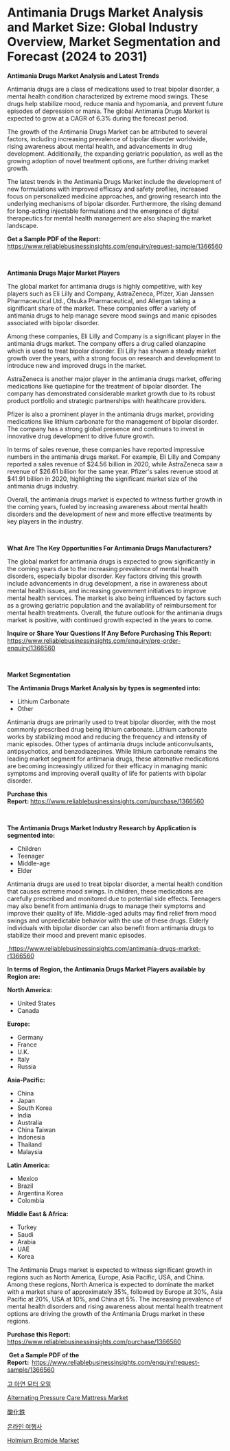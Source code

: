 <p><h1>Antimania Drugs Market Analysis and Market Size: Global Industry Overview, Market Segmentation and Forecast (2024 to 2031)</h1></p><p><strong>Antimania Drugs Market Analysis and Latest Trends</strong></p>
<p><p>Antimania drugs are a class of medications used to treat bipolar disorder, a mental health condition characterized by extreme mood swings. These drugs help stabilize mood, reduce mania and hypomania, and prevent future episodes of depression or mania. The global Antimania Drugs Market is expected to grow at a CAGR of 6.3% during the forecast period.</p><p>The growth of the Antimania Drugs Market can be attributed to several factors, including increasing prevalence of bipolar disorder worldwide, rising awareness about mental health, and advancements in drug development. Additionally, the expanding geriatric population, as well as the growing adoption of novel treatment options, are further driving market growth.</p><p>The latest trends in the Antimania Drugs Market include the development of new formulations with improved efficacy and safety profiles, increased focus on personalized medicine approaches, and growing research into the underlying mechanisms of bipolar disorder. Furthermore, the rising demand for long-acting injectable formulations and the emergence of digital therapeutics for mental health management are also shaping the market landscape.</p></p>
<p><strong>Get a Sample PDF of the Report:&nbsp;</strong> <a href="https://www.reliablebusinessinsights.com/enquiry/request-sample/1366560">https://www.reliablebusinessinsights.com/enquiry/request-sample/1366560</a></p>
<p>&nbsp;</p>
<p><strong>Antimania Drugs Major Market Players</strong></p>
<p><p>The global market for antimania drugs is highly competitive, with key players such as Eli Lilly and Company, AstraZeneca, Pfizer, Xian Janssen Pharmaceutical Ltd., Otsuka Pharmaceutical, and Allergan taking a significant share of the market. These companies offer a variety of antimania drugs to help manage severe mood swings and manic episodes associated with bipolar disorder.</p><p>Among these companies, Eli Lilly and Company is a significant player in the antimania drugs market. The company offers a drug called olanzapine which is used to treat bipolar disorder. Eli Lilly has shown a steady market growth over the years, with a strong focus on research and development to introduce new and improved drugs in the market.</p><p>AstraZeneca is another major player in the antimania drugs market, offering medications like quetiapine for the treatment of bipolar disorder. The company has demonstrated considerable market growth due to its robust product portfolio and strategic partnerships with healthcare providers.</p><p>Pfizer is also a prominent player in the antimania drugs market, providing medications like lithium carbonate for the management of bipolar disorder. The company has a strong global presence and continues to invest in innovative drug development to drive future growth.</p><p>In terms of sales revenue, these companies have reported impressive numbers in the antimania drugs market. For example, Eli Lilly and Company reported a sales revenue of $24.56 billion in 2020, while AstraZeneca saw a revenue of $26.61 billion for the same year. Pfizer's sales revenue stood at $41.91 billion in 2020, highlighting the significant market size of the antimania drugs industry.</p><p>Overall, the antimania drugs market is expected to witness further growth in the coming years, fueled by increasing awareness about mental health disorders and the development of new and more effective treatments by key players in the industry.</p></p>
<p>&nbsp;</p>
<p><strong>What Are The Key Opportunities For Antimania Drugs Manufacturers?</strong></p>
<p><p>The global market for antimania drugs is expected to grow significantly in the coming years due to the increasing prevalence of mental health disorders, especially bipolar disorder. Key factors driving this growth include advancements in drug development, a rise in awareness about mental health issues, and increasing government initiatives to improve mental health services. The market is also being influenced by factors such as a growing geriatric population and the availability of reimbursement for mental health treatments. Overall, the future outlook for the antimania drugs market is positive, with continued growth expected in the years to come.</p></p>
<p><strong>Inquire or Share Your Questions If Any Before Purchasing This Report:</strong> <a href="https://www.reliablebusinessinsights.com/enquiry/pre-order-enquiry/1366560">https://www.reliablebusinessinsights.com/enquiry/pre-order-enquiry/1366560</a></p>
<p>&nbsp;</p>
<p><strong>Market Segmentation</strong></p>
<p><strong>The Antimania Drugs Market Analysis by types is segmented into:</strong></p>
<p><ul><li>Lithium Carbonate</li><li>Other</li></ul></p>
<p><p>Antimania drugs are primarily used to treat bipolar disorder, with the most commonly prescribed drug being lithium carbonate. Lithium carbonate works by stabilizing mood and reducing the frequency and intensity of manic episodes. Other types of antimania drugs include anticonvulsants, antipsychotics, and benzodiazepines. While lithium carbonate remains the leading market segment for antimania drugs, these alternative medications are becoming increasingly utilized for their efficacy in managing manic symptoms and improving overall quality of life for patients with bipolar disorder.</p></p>
<p><strong>Purchase this Report:&nbsp;</strong><a href="https://www.reliablebusinessinsights.com/purchase/1366560">https://www.reliablebusinessinsights.com/purchase/1366560</a></p>
<p>&nbsp;</p>
<p><strong>The Antimania Drugs Market Industry Research by Application is segmented into:</strong></p>
<p><ul><li>Children</li><li>Teenager</li><li>Middle-age</li><li>Elder</li></ul></p>
<p><p>Antimania drugs are used to treat bipolar disorder, a mental health condition that causes extreme mood swings. In children, these medications are carefully prescribed and monitored due to potential side effects. Teenagers may also benefit from antimania drugs to manage their symptoms and improve their quality of life. Middle-aged adults may find relief from mood swings and unpredictable behavior with the use of these drugs. Elderly individuals with bipolar disorder can also benefit from antimania drugs to stabilize their mood and prevent manic episodes.</p></p>
<p><a href="https://www.reliablebusinessinsights.com/antimania-drugs-market-r1366560">&nbsp;https://www.reliablebusinessinsights.com/antimania-drugs-market-r1366560</a></p>
<p><strong>In terms of Region, the Antimania Drugs Market Players available by Region are:</strong></p>
<p>
    <p> <strong> North America: </strong>
        <ul>
            <li>United States</li>
            <li>Canada</li>
        </ul>
        </p> 
    <p> <strong> Europe: </strong>
        <ul>
            <li>Germany</li>
            <li>France</li>
            <li>U.K.</li>
            <li>Italy</li>
            <li>Russia</li>
        </ul>
        </p> 
    <p> <strong> Asia-Pacific: </strong>
        <ul>
            <li>China</li>
            <li>Japan</li>
            <li>South Korea</li>
            <li>India</li>
            <li>Australia</li>
            <li>China Taiwan</li>
            <li>Indonesia</li>
            <li>Thailand</li>
            <li>Malaysia</li>
        </ul>
        </p> 
    <p> <strong> Latin America: </strong>
        <ul>
            <li>Mexico</li>
            <li>Brazil</li>
            <li>Argentina Korea</li>
            <li>Colombia</li>
        </ul>
        </p> 
    <p> <strong> Middle East & Africa: </strong>
        <ul>
            <li>Turkey</li>
            <li>Saudi</li>
            <li>Arabia</li>
            <li>UAE</li>
            <li>Korea</li>
        </ul>
    </p>
    </p>
<p><p>The Antimania Drugs market is expected to witness significant growth in regions such as North America, Europe, Asia Pacific, USA, and China. Among these regions, North America is expected to dominate the market with a market share of approximately 35%, followed by Europe at 30%, Asia Pacific at 20%, USA at 10%, and China at 5%. The increasing prevalence of mental health disorders and rising awareness about mental health treatment options are driving the growth of the Antimania Drugs market in these regions.</p></p>
<p><strong>Purchase this Report: </strong><a href="https://www.reliablebusinessinsights.com/purchase/1366560">https://www.reliablebusinessinsights.com/purchase/1366560</a></p>
<p>&nbsp;<strong>Get a Sample PDF of the Report:&nbsp;&nbsp;</strong><a href="https://www.reliablebusinessinsights.com/enquiry/request-sample/1366560">https://www.reliablebusinessinsights.com/enquiry/request-sample/1366560</a></p>
<p><strong></strong></p>
<p><p><a href="https://medium.com/@beaublock13/%EA%B3%A0%EC%95%84%EC%95%84%EC%95%84-zn-%EB%AA%A8%ED%84%B0-%EC%98%A4%EC%9D%BC-%EC%8B%9C%EC%9E%A5-%EB%A9%94%ED%8A%B8%EB%A6%AD-%ED%95%B4%EB%8F%85-%EC%8B%9C%EC%9E%A5-%EC%A0%90%EC%9C%A0%EC%9C%A8-%EC%B6%94%EC%84%B8-%EB%B0%8F-%EC%84%B1%EC%9E%A5-%ED%8C%A8%ED%84%B4-4b93d6419baf">고 아연 모터 오일</a></p><p><a href="https://www.linkedin.com/pulse/evaluating-global-alternating-pressure-care-mattress-market-trends-b7mde">Alternating Pressure Care Mattress Market</a></p><p><a href="https://medium.com/@ofpaqrof92/%E9%85%B8%E5%8C%96%E9%89%84%E5%B8%82%E5%A0%B4%E5%88%86%E6%9E%90-%E3%81%9D%E3%81%AEcagr-%E5%B8%82%E5%A0%B4%E3%82%BB%E3%82%B0%E3%83%A1%E3%83%B3%E3%83%86%E3%83%BC%E3%82%B7%E3%83%A7%E3%83%B3%E5%8F%8A%E3%81%B3%E3%82%B0%E3%83%AD%E3%83%BC%E3%83%90%E3%83%AB%E7%94%A3%E6%A5%AD%E6%A6%82%E8%A6%81-1f00b1f1f5aa">酸化鉄</a></p><p><a href="https://medium.com/@kasandrarempel/%EC%98%A8%EB%9D%BC%EC%9D%B8-%EC%97%AC%ED%96%89%EC%82%AC-%EC%8B%9C%EC%9E%A5-%EC%84%B1%EA%B3%B5%EC%A0%81%EC%9D%B8-%EB%B9%84%EC%A6%88%EB%8B%88%EC%8A%A4-%EC%A0%84%EB%9E%B5%EC%9D%98-%EC%97%B4%EC%87%A0-2031%EB%85%84%EA%B9%8C%EC%A7%80%EC%9D%98-%EC%98%88%EC%B8%A1-e2883fd0ce90">온라인 여행사</a></p><p><a href="https://github.com/RyleeBauch2023/Market-Research-Report-List-2/blob/main/holmium-bromide-market.md">Holmium Bromide Market</a></p></p>